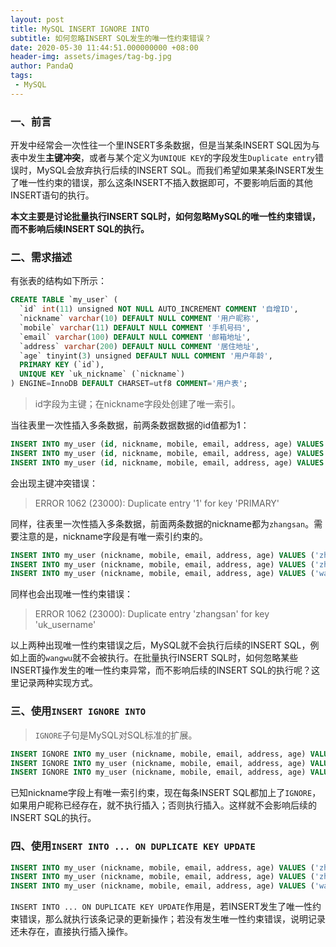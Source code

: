 ```yaml
---
layout: post
title: MySQL INSERT IGNORE INTO
subtitle: 如何忽略INSERT SQL发生的唯一性约束错误？
date: 2020-05-30 11:44:51.000000000 +08:00
header-img: assets/images/tag-bg.jpg
author: PandaQ
tags: 
 - MySQL
---
```


### 一、前言

开发中经常会一次性往一个里INSERT多条数据，但是当某条INSERT SQL因为与表中发生**主键冲突**，或者与某个定义为`UNIQUE KEY`的字段发生`Duplicate entry`错误时，MySQL会放弃执行后续的INSERT SQL。而我们希望如果某条INSERT发生了唯一性约束的错误，那么这条INSERT不插入数据即可，不要影响后面的其他INSERT语句的执行。

**本文主要是讨论批量执行INSERT SQL时，如何忽略MySQL的唯一性约束错误，而不影响后续INSERT SQL的执行。**

### 二、需求描述
有张表的结构如下所示：

```sql
CREATE TABLE `my_user` (
  `id` int(11) unsigned NOT NULL AUTO_INCREMENT COMMENT '自增ID',
  `nickname` varchar(10) DEFAULT NULL COMMENT '用户昵称',
  `mobile` varchar(11) DEFAULT NULL COMMENT '手机号码',
  `email` varchar(100) DEFAULT NULL COMMENT '邮箱地址',
  `address` varchar(200) DEFAULT NULL COMMENT '居住地址',
  `age` tinyint(3) unsigned DEFAULT NULL COMMENT '用户年龄',
  PRIMARY KEY (`id`),
  UNIQUE KEY `uk_nickname` (`nickname`)
) ENGINE=InnoDB DEFAULT CHARSET=utf8 COMMENT='用户表';
```

>id字段为主键；在nickname字段处创建了唯一索引。

当往表里一次性插入多条数据，前两条数据数据的id值都为1：

```sql
INSERT INTO my_user (id, nickname, mobile, email, address, age) VALUES (1, 'zhangsan', '17777778901', 'zhangsan@foxmail.com', 'Beijing', 18);
INSERT INTO my_user (id, nickname, mobile, email, address, age) VALUES (1, 'lisi', '16688990101', 'lisi@foxmail.com', 'Hangzhou', 28);
INSERT INTO my_user (id, nickname, mobile, email, address, age) VALUES (2, 'wangwu', '155784983939', 'wangwu@foxmail.com', 'Guangxi', 20);
```

会出现主键冲突错误：

>ERROR 1062 (23000): Duplicate entry '1' for key 'PRIMARY'

同样，往表里一次性插入多条数据，前面两条数据的nickname都为`zhangsan`。需要注意的是，nickname字段是有唯一索引约束的。

```sql
INSERT INTO my_user (nickname, mobile, email, address, age) VALUES ('zhangsan', '17777778901', 'zhangsan@foxmail.com', 'Beijing', 18);
INSERT INTO my_user (nickname, mobile, email, address, age) VALUES ('zhangsan', '16688990101', 'lisi@foxmail.com', 'Hangzhou', 28);
INSERT INTO my_user (nickname, mobile, email, address, age) VALUES ('wangwu', '155784983939', 'wangwu@foxmail.com', 'Guangxi', 20);
```

同样也会出现唯一性约束错误：

>ERROR 1062 (23000): Duplicate entry 'zhangsan' for key 'uk_username'

以上两种出现唯一性约束错误之后，MySQL就不会执行后续的INSERT SQL，例如上面的`wangwu`就不会被执行。在批量执行INSERT SQL时，如何忽略某些INSERT操作发生的唯一性约束异常，而不影响后续的INSERT SQL的执行呢？这里记录两种实现方式。

### 三、使用`INSERT IGNORE INTO`

>`IGNORE`子句是MySQL对SQL标准的扩展。

```sql
INSERT IGNORE INTO my_user (nickname, mobile, email, address, age) VALUES ('zhangsan', '17777778901', 'zhangsan@foxmail.com', 'Beijing', 18);
INSERT IGNORE INTO my_user (nickname, mobile, email, address, age) VALUES ('zhangsan', '16688990101', 'lisi@foxmail.com', 'Hangzhou', 28);
INSERT IGNORE INTO my_user (nickname, mobile, email, address, age) VALUES ('wangwu', '155784983939', 'wangwu@foxmail.com', 'Guangxi', 20);
```

已知nickname字段上有唯一索引约束，现在每条INSERT SQL都加上了`IGNORE`，如果用户昵称已经存在，就不执行插入；否则执行插入。这样就不会影响后续的INSERT SQL的执行。

### 四、使用`INSERT INTO ... ON DUPLICATE KEY UPDATE`

```sql
INSERT INTO my_user (nickname, mobile, email, address, age) VALUES ('zhangsan', '17777778901', 'zhangsan@foxmail.com', 'Beijing', 18) ON DUPLICATE KEY UPDATE age = age;
INSERT INTO my_user (nickname, mobile, email, address, age) VALUES ('zhangsan', '16688990101', 'lisi@foxmail.com', 'Hangzhou', 28) ON DUPLICATE KEY UPDATE age = age;
INSERT INTO my_user (nickname, mobile, email, address, age) VALUES ('wangwu', '155784983939', 'wangwu@foxmail.com', 'Guangxi', 20) ON DUPLICATE KEY UPDATE age = age;
```

`INSERT INTO ... ON DUPLICATE KEY UPDATE`作用是，若INSERT发生了唯一性约束错误，那么就执行该条记录的更新操作；若没有发生唯一性约束错误，说明记录还未存在，直接执行插入操作。

